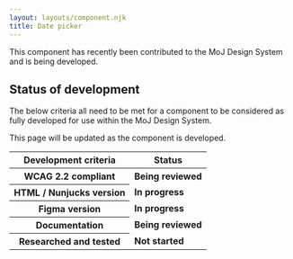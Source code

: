 ```yaml
---
layout: layouts/component.njk
title: Date picker
---
```


<span class="govuk-caption-xl">This component has recently been contributed to the MoJ Design System and is being developed.</span>

## Status of development

The below criteria all need to be met for a component to be considered as fully developed for use within the MoJ Design System.

This page will be updated as the component is developed.

<table class="govuk-table">
  <thead class="govuk-table__head">
    <tr class="govuk-table__row">
      <th scope="col" class="govuk-table__header">Development criteria</th>
      <th scope="col" class="govuk-table__header">Status</th>
    </tr>
  </thead>
  <tbody class="govuk-table__body">
    <tr class="govuk-table__row">
      <th scope="row" class="govuk-table__header">WCAG 2.2 compliant</th>
      <td class="govuk-table__cell"><strong class="govuk-tag govuk-tag--grey">
          Being reviewed
        </strong></td>
    </tr>
    <tr class="govuk-table__row">
      <th scope="row" class="govuk-table__header">HTML / Nunjucks version</th>
      <td class="govuk-table__cell"><strong class="govuk-tag govuk-tag--orange">
          In progress
        </strong></td>
    </tr>
    <tr class="govuk-table__row">
      <th scope="row" class="govuk-table__header">Figma version</th>
      <td class="govuk-table__cell"><strong class="govuk-tag govuk-tag--orange">
          In progress
        </strong></td>
    </tr>
    <tr class="govuk-table__row">
      <th scope="row" class="govuk-table__header">Documentation</th>
      <td class="govuk-table__cell"><strong class="govuk-tag govuk-tag--grey">
          Being reviewed
        </strong></td>
    </tr>
    <tr class="govuk-table__row">
      <th scope="row" class="govuk-table__header">Researched and tested</th>
      <td class="govuk-table__cell"><strong class="govuk-tag govuk-tag--red">
          Not started
        </strong></td>
    </tr>
  </tbody>
</table>
